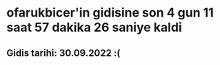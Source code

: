 # ofarukbicer'in gidisine son 4 gun 11 saat 57 dakika 26 saniye kaldi

## Gidis tarihi: 30.09.2022 :(
